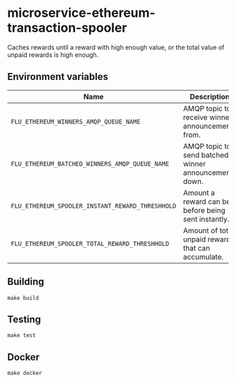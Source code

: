 
# microservice-ethereum-transaction-spooler

Caches rewards until a reward with high enough value, or the total value of unpaid rewards is high enough.

## Environment variables

|                       Name                       |                           Description
|--------------------------------------------------|------------------------------------------------------------|
| `FLU_ETHEREUM_WINNERS_AMQP_QUEUE_NAME`           | AMQP topic to receive winner announcements from.           |
| `FLU_ETHEREUM_BATCHED_WINNERS_AMQP_QUEUE_NAME`   | AMQP topic to send batched winner announcements down.      |
| `FLU_ETHEREUM_SPOOLER_INSTANT_REWARD_THRESHHOLD` | Amount a reward can be before being sent instantly.        |
| `FLU_ETHEREUM_SPOOLER_TOTAL_REWARD_THRESHHOLD`   | Amount of total unpaid rewards that can accumulate.        |

## Building

    make build

## Testing

    make test

## Docker

    make docker
